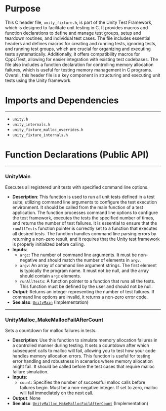 # Purpose
This C header file, `unity_fixture.h`, is part of the Unity Test Framework, which is designed to facilitate unit testing in C. It provides macros and function declarations to define and manage test groups, setup and teardown routines, and individual test cases. The file includes essential headers and defines macros for creating and running tests, ignoring tests, and running test groups, which are crucial for organizing and executing tests systematically. Additionally, it offers compatibility macros for CppUTest, allowing for easier integration with existing test codebases. The file also includes a function declaration for controlling memory allocation failures, which is useful for testing memory management in C programs. Overall, this header file is a key component in structuring and executing unit tests using the Unity framework.
# Imports and Dependencies

---
- `unity.h`
- `unity_internals.h`
- `unity_fixture_malloc_overrides.h`
- `unity_fixture_internals.h`


# Function Declarations (Public API)

---
### UnityMain<!-- {{#callable_declaration:UnityMain}} -->
Executes all registered unit tests with specified command line options.
- **Description**: This function is used to run all unit tests defined in a test suite, utilizing command line arguments to configure the test execution environment. It should be called from the main function of a test application. The function processes command line options to configure the test framework, executes the tests the specified number of times, and returns the number of test failures. It is essential to ensure that the `runAllTests` function pointer is correctly set to a function that executes all desired tests. The function handles command line parsing errors by returning a non-zero result, and it requires that the Unity test framework is properly initialized before calling.
- **Inputs**:
    - `argc`: The number of command line arguments. It must be non-negative and should match the number of elements in `argv`.
    - `argv`: An array of command line argument strings. The first element is typically the program name. It must not be null, and the array should contain `argc` elements.
    - `runAllTests`: A function pointer to a function that runs all the tests. This function must be defined by the user and should not be null.
- **Output**: Returns an integer representing the number of test failures. If command line options are invalid, it returns a non-zero error code.
- **See also**: [`UnityMain`](unity_fixture.c.driver.md#UnityMain)  (Implementation)


---
### UnityMalloc\_MakeMallocFailAfterCount<!-- {{#callable_declaration:UnityMalloc_MakeMallocFailAfterCount}} -->
Sets a countdown for malloc failures in tests.
- **Description**: Use this function to simulate memory allocation failures in a controlled manner during testing. It sets a countdown after which subsequent calls to malloc will fail, allowing you to test how your code handles memory allocation errors. This function is useful for testing error handling and robustness in scenarios where memory allocation might fail. It should be called before the test cases that require malloc failure simulation.
- **Inputs**:
    - `count`: Specifies the number of successful malloc calls before failures begin. Must be a non-negative integer. If set to zero, malloc will fail immediately on the next call.
- **Output**: None
- **See also**: [`UnityMalloc_MakeMallocFailAfterCount`](unity_fixture.c.driver.md#UnityMalloc_MakeMallocFailAfterCount)  (Implementation)


